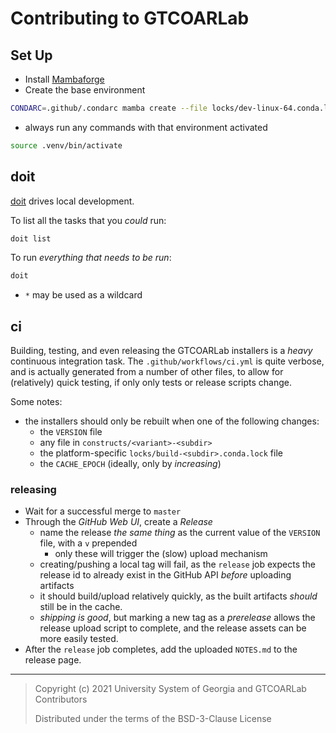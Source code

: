 # Contributing to GTCOARLab

## Set Up

- Install [Mambaforge](https://github.com/conda-forge/miniforge/releases)
- Create the base environment

```bash
CONDARC=.github/.condarc mamba create --file locks/dev-linux-64.conda.lock --prefix .venv
```

- always run any commands with that environment activated

```bash
source .venv/bin/activate
```

## doit

[doit](https://github.com/pydoit/doit) drives local development.

To list all the tasks that you _could_ run:

```bash
doit list
```

To run _everything that needs to be run_:

```bash
doit
```

- `*` may be used as a wildcard

## ci

Building, testing, and even releasing the GTCOARLab installers is a _heavy_ continuous
integration task. The `.github/workflows/ci.yml` is quite verbose, and is actually
generated from a number of other files, to allow for (relatively) quick testing, if only
only tests or release scripts change.

Some notes:

- the installers should only be rebuilt when one of the following changes:
  - the `VERSION` file
  - any file in `constructs/<variant>-<subdir>`
  - the platform-specific `locks/build-<subdir>.conda.lock` file
  - the `CACHE_EPOCH` (ideally, only by _increasing_)

### releasing

- Wait for a successful merge to `master`
- Through the _GitHub Web UI_, create a _Release_
  - name the release _the same thing_ as the current value of the `VERSION` file, with a
    `v` prepended
    - only these will trigger the (slow) upload mechanism
  - creating/pushing a local tag will fail, as the `release` job expects the release id
    to already exist in the GitHub API _before_ uploading artifacts
  - it should build/upload relatively quickly, as the built artifacts _should_ still be
    in the cache.
  - _shipping is good_, but marking a new tag as a _prerelease_ allows the release
    upload script to complete, and the release assets can be more easily tested.
- After the `release` job completes, add the uploaded `NOTES.md` to the release page.

---

> Copyright (c) 2021 University System of Georgia and GTCOARLab Contributors
>
> Distributed under the terms of the BSD-3-Clause License
